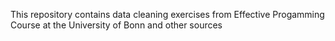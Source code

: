 This repository contains data cleaning exercises from Effective Progamming Course at the University of Bonn and other sources
